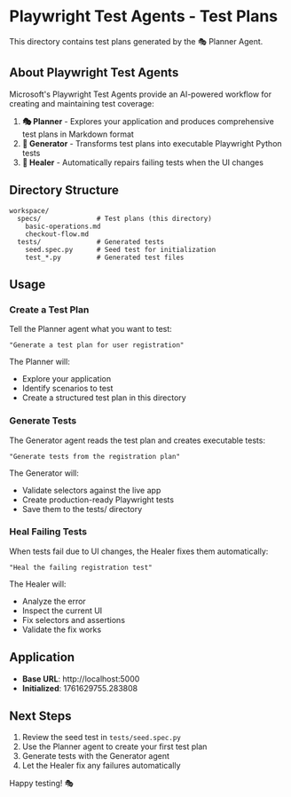 # Playwright Test Agents - Test Plans

This directory contains test plans generated by the 🎭 Planner Agent.

## About Playwright Test Agents

Microsoft's Playwright Test Agents provide an AI-powered workflow for creating and maintaining test coverage:

1. **🎭 Planner** - Explores your application and produces comprehensive test plans in Markdown format
2. **🎨 Generator** - Transforms test plans into executable Playwright Python tests  
3. **🔧 Healer** - Automatically repairs failing tests when the UI changes

## Directory Structure

```
workspace/
  specs/              # Test plans (this directory)
    basic-operations.md
    checkout-flow.md
  tests/              # Generated tests
    seed.spec.py      # Seed test for initialization
    test_*.py         # Generated test files
```

## Usage

### Create a Test Plan

Tell the Planner agent what you want to test:

```
"Generate a test plan for user registration"
```

The Planner will:
- Explore your application
- Identify scenarios to test
- Create a structured test plan in this directory

### Generate Tests

The Generator agent reads the test plan and creates executable tests:

```
"Generate tests from the registration plan"
```

The Generator will:
- Validate selectors against the live app
- Create production-ready Playwright tests
- Save them to the tests/ directory

### Heal Failing Tests

When tests fail due to UI changes, the Healer fixes them automatically:

```
"Heal the failing registration test"
```

The Healer will:
- Analyze the error
- Inspect the current UI
- Fix selectors and assertions
- Validate the fix works

## Application

- **Base URL**: http://localhost:5000
- **Initialized**: 1761629755.283808

## Next Steps

1. Review the seed test in `tests/seed.spec.py`
2. Use the Planner agent to create your first test plan
3. Generate tests with the Generator agent
4. Let the Healer fix any failures automatically

Happy testing! 🎭
